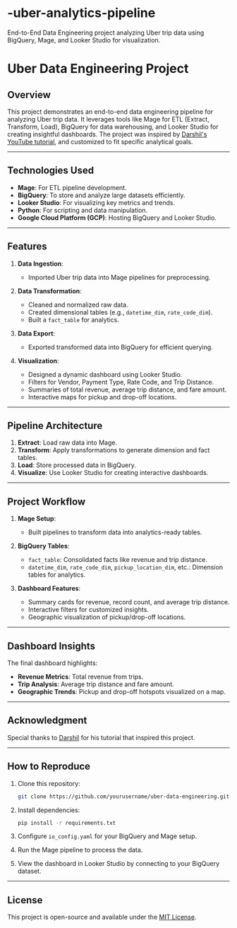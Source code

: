 # -uber-analytics-pipeline
End-to-End Data Engineering project analyzing Uber trip data using BigQuery, Mage, and Looker Studio for visualization.



# Uber Data Engineering Project

## **Overview**
This project demonstrates an end-to-end data engineering pipeline for analyzing Uber trip data. It leverages tools like Mage for ETL (Extract, Transform, Load), BigQuery for data warehousing, and Looker Studio for creating insightful dashboards. The project was inspired by [Darshil's YouTube tutorial](https://www.youtube.com/watch?v=WpQECq5Hx9g&list=PLBJe2dFI4sgvQTNNkI3ETYJgNPR4CBpFd&index=8), and customized to fit specific analytical goals.

---

## **Technologies Used**
- **Mage**: For ETL pipeline development.
- **BigQuery**: To store and analyze large datasets efficiently.
- **Looker Studio**: For visualizing key metrics and trends.
- **Python**: For scripting and data manipulation.
- **Google Cloud Platform (GCP)**: Hosting BigQuery and Looker Studio.

---

## **Features**
1. **Data Ingestion**:
   - Imported Uber trip data into Mage pipelines for preprocessing.

2. **Data Transformation**:
   - Cleaned and normalized raw data.
   - Created dimensional tables (e.g., `datetime_dim`, `rate_code_dim`).
   - Built a `fact_table` for analytics.

3. **Data Export**:
   - Exported transformed data into BigQuery for efficient querying.

4. **Visualization**:
   - Designed a dynamic dashboard using Looker Studio.
   - Filters for Vendor, Payment Type, Rate Code, and Trip Distance.
   - Summaries of total revenue, average trip distance, and fare amount.
   - Interactive maps for pickup and drop-off locations.

---

## **Pipeline Architecture**
1. **Extract**: Load raw data into Mage.
2. **Transform**: Apply transformations to generate dimension and fact tables.
3. **Load**: Store processed data in BigQuery.
4. **Visualize**: Use Looker Studio for creating interactive dashboards.

---

## **Project Workflow**
1. **Mage Setup**:
   - Built pipelines to transform data into analytics-ready tables.

2. **BigQuery Tables**:
   - `fact_table`: Consolidated facts like revenue and trip distance.
   - `datetime_dim`, `rate_code_dim`, `pickup_location_dim`, etc.: Dimension tables for analytics.

3. **Dashboard Features**:
   - Summary cards for revenue, record count, and average trip distance.
   - Interactive filters for customized insights.
   - Geographic visualization of pickup/drop-off locations.

---

## **Dashboard Insights**
The final dashboard highlights:
- **Revenue Metrics**: Total revenue from trips.
- **Trip Analysis**: Average trip distance and fare amount.
- **Geographic Trends**: Pickup and drop-off hotspots visualized on a map.


---

## **Acknowledgment**
Special thanks to [Darshil](https://www.youtube.com/watch?v=WpQECq5Hx9g&list=PLBJe2dFI4sgvQTNNkI3ETYJgNPR4CBpFd&index=8) for his tutorial that inspired this project.

---

## **How to Reproduce**
1. Clone this repository:
   ```bash
   git clone https://github.com/yourusername/uber-data-engineering.git
   ```

2. Install dependencies:
   ```bash
   pip install -r requirements.txt
   ```

3. Configure `io_config.yaml` for your BigQuery and Mage setup.
4. Run the Mage pipeline to process the data.
5. View the dashboard in Looker Studio by connecting to your BigQuery dataset.


---

## **License**
This project is open-source and available under the [MIT License](LICENSE).

